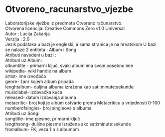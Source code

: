 # Otvoreno_racunarstvo_vjezbe
Laboratorijske vježbe iz predmeta Otvoreno računarstvo.  
Otvorena licencija: Creative Commons Zero v1.0 Universal  
Autor : Lucija Zakarija  
Verzija : 2.0  
Jezik podataka u bazi je engleski, a sama stranica je na hrvatskom U bazi se nalaze 2 entiteta : Album i Song  
Atributi navedeni u bazi :  
Atributi uz Album:  
albumtitle - primarni ključ, svaki album ima svoje posebno ime  
wikipedia- wiki handle na album  
artist- ime izvođača  
genre- žanr kojem album pripada  
lenghtalbum- duljina albuma izražena kao sati:minute:sekunde  
musiclabel- izdavačka kuća  
released- datum izdavanja albuma  
metacritic- broj koji je album ostvario prema Metacriticu u vrijednosti 0-100  
numberofsingles- broj singleova s albuma  
Atributi uz Song:  
songtitle- ime pjesme, primarni ključ  
lengthsong- duljina pjesme izražena ako sati:minute:sekunde  
fromalbum- FK, veza 1:n s albumom  
